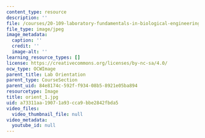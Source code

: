 ```yaml
---
content_type: resource
description: ''
file: /courses/20-109-laboratory-fundamentals-in-biological-engineering-spring-2010/a73311aa19071a93cca9bbe2842fbda5_orient_1.jpg
file_type: image/jpeg
image_metadata:
  caption: ''
  credit: ''
  image-alt: ''
learning_resource_types: []
license: https://creativecommons.org/licenses/by-nc-sa/4.0/
ocw_type: OCWImage
parent_title: Lab Orientation
parent_type: CourseSection
parent_uid: 84e8174c-592f-f934-08b5-8921e05ba894
resourcetype: Image
title: orient_1.jpg
uid: a73311aa-1907-1a93-cca9-bbe2842fbda5
video_files:
  video_thumbnail_file: null
video_metadata:
  youtube_id: null
---
```

